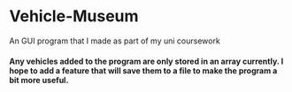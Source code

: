# Vehicle-Museum
An GUI program that I made as part of my uni coursework 

#### Any vehicles added to the program are only stored in an array currently. I hope to add a feature that will save them to a file to make the program a bit more useful.
